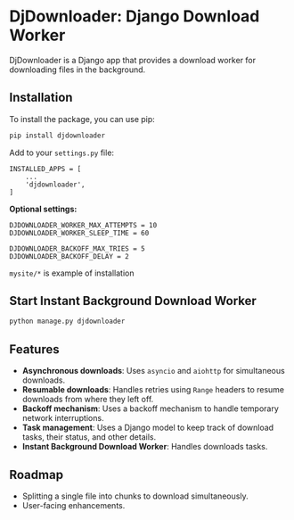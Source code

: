 # DjDownloader: Django Download Worker

DjDownloader is a Django app that provides a download worker for downloading files in the background.

## Installation

To install the package, you can use pip:

```bash
pip install djdownloader
```

Add to your `settings.py` file:

```
INSTALLED_APPS = [
    ...
    'djdownloader',
]
```

**Optional settings:**
```
DJDOWNLOADER_WORKER_MAX_ATTEMPTS = 10
DJDOWNLOADER_WORKER_SLEEP_TIME = 60

DJDOWNLOADER_BACKOFF_MAX_TRIES = 5
DJDOWNLOADER_BACKOFF_DELAY = 2
```

`mysite/*` is example of installation

## Start Instant Background Download Worker 

```bash
python manage.py djdownloader
```

## Features

*   **Asynchronous downloads**: Uses `asyncio` and `aiohttp` for simultaneous downloads.
*   **Resumable downloads**: Handles retries using `Range` headers to resume downloads from where they left off.
*   **Backoff mechanism**: Uses a backoff mechanism to handle temporary network interruptions.
*   **Task management**: Uses a Django model to keep track of download tasks, their status, and other details.
*   **Instant Background Download Worker**: Handles downloads tasks.


## Roadmap 

*   Splitting a single file into chunks to download simultaneously.
*   User-facing enhancements.
